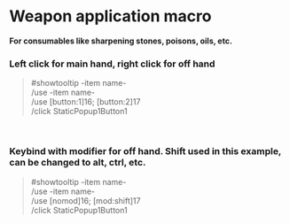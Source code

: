 # Weapon application macro
**For consumables like sharpening stones, poisons, oils, etc.**

### Left click for main hand, right click for off hand
> #showtooltip -item name-<br>
/use -item name-<br>
/use [button:1]16; [button:2]17<br>
/click StaticPopup1Button1
<br>

### Keybind with modifier for off hand. Shift used in this example, can be changed to alt, ctrl, etc.
> #showtooltip -item name-<br>
/use -item name-<br>
/use [nomod]16; [mod:shift]17<br>
/click StaticPopup1Button1<br>
